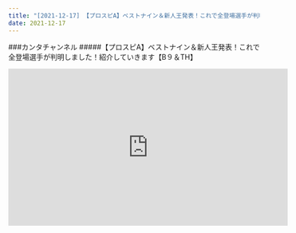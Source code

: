 ```yaml
---
title: "[2021-12-17] 【プロスピA】ベストナイン＆新人王発表！これで全登場選手が判明しました！紹介していきます【B９＆TH】 他"
date: 2021-12-17
---
```

###カンタチャンネル
#####【プロスピA】ベストナイン＆新人王発表！これで全登場選手が判明しました！紹介していきます【B９＆TH】
<iframe width="560" height="315" src="https://www.youtube.com/embed/Wh-cFnNfIHE" frameborder="0" allow="accelerometer; autoplay; clipboard-write; encrypted-media; gyroscope; picture-in-picture" allowfullscreen></iframe>

